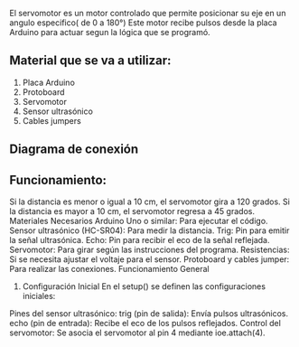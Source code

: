 El servomotor es un motor controlado que permite posicionar su eje en un angulo especifico( de 0 a 180°) Este motor recibe pulsos desde la placa Arduino para actuar segun la lógica que se programó.


## Material que se va a utilizar:
1. Placa Arduino
2. Protoboard
3. Servomotor
4. Sensor ultrasónico
5. Cables jumpers

## Diagrama de conexión




## Funcionamiento:
Si la distancia es menor o igual a 10 cm, el servomotor gira a 120 grados.
Si la distancia es mayor a 10 cm, el servomotor regresa a 45 grados.
Materiales Necesarios
Arduino Uno o similar: Para ejecutar el código.
Sensor ultrasónico (HC-SR04): Para medir la distancia.
Trig: Pin para emitir la señal ultrasónica.
Echo: Pin para recibir el eco de la señal reflejada.
Servomotor: Para girar según las instrucciones del programa.
Resistencias: Si se necesita ajustar el voltaje para el sensor.
Protoboard y cables jumper: Para realizar las conexiones.
Funcionamiento General
1. Configuración Inicial
En el setup() se definen las configuraciones iniciales:

Pines del sensor ultrasónico:
trig (pin de salida): Envía pulsos ultrasónicos.
echo (pin de entrada): Recibe el eco de los pulsos reflejados.
Control del servomotor: Se asocia el servomotor al pin 4 mediante ioe.attach(4).
